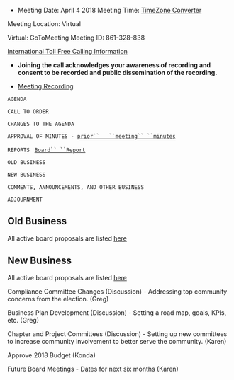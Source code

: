   - Meeting Date: April 4 2018
    Meeting Time: [TimeZone
    Converter](https://www.timeanddate.com/worldclock/meetingdetails.html?year=2018&month=4&day=4&hour=14&min=0&sec=0&p1=16&p2=78&p3=136&p4=179&p5=224&p6=102&p7=236&p8=152)

Meeting Location: Virtual

Virtual: GoToMeeting Meeting ID: 861-328-838

[International Toll Free Calling
Information](International_Toll_Free_Calling_Information "wikilink")

  - **Joining the call acknowledges your awareness of recording and
    consent to be recorded and public dissemination of the recording.**

<!-- end list -->

  - [Meeting
    Recording](https://drive.google.com/a/owasp.org/file/d/1jPvJ7sEgNj2u0dYGjqJCOpciLy80Duf1/view?usp=sharing)

`AGENDA`

`CALL TO ORDER`

`CHANGES TO THE AGENDA`

`APPROVAL OF MINUTES - `[`prior``   ``meeting``
 ``minutes`](https://docs.google.com/document/d/1_PVIxb2rO8HV1ImPuk0J7ioQ2MQEmSTmImE_5TaO4a4/edit?usp=sharing)

`REPORTS`
` `[`Board``
 ``Report`](https://docs.google.com/document/d/1nfdjjij8GJkWswxNccZFGmQRW5PGdIG2sOyOEPM3gk8/edit?usp=sharing)

`OLD BUSINESS`

`NEW BUSINESS`

`COMMENTS, ANNOUNCEMENTS, AND OTHER BUSINESS`

`ADJOURNMENT`

## Old Business

All active board proposals are listed
[here](https://drive.google.com/folderview?id=0BxSfMVkfLvslVXdvUFV3NkxucWc&usp=sharing)

## New Business

All active board proposals are listed
[here](https://drive.google.com/folderview?id=0BxSfMVkfLvslVXdvUFV3NkxucWc&usp=sharing)

Compliance Committee Changes (Discussion) - Addressing top community
concerns from the election. (Greg)

Business Plan Development (Discussion) - Setting a road map, goals,
KPIs, etc. (Greg)

Chapter and Project Committees (Discussion) - Setting up new committees
to increase community involvement to better serve the community. (Karen)

Approve 2018 Budget (Konda)

Future Board Meetings - Dates for next six months (Karen)